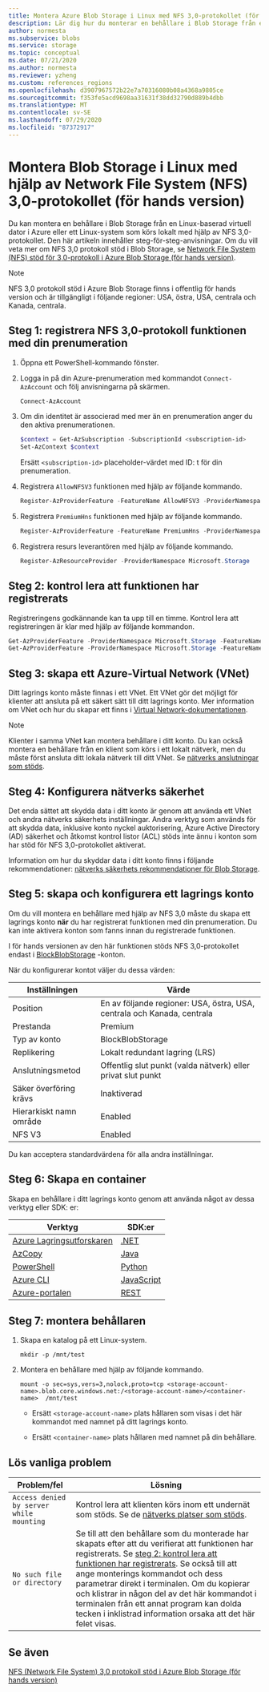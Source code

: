 ```yaml
---
title: Montera Azure Blob Storage i Linux med NFS 3,0-protokollet (för hands version) | Microsoft Docs
description: Lär dig hur du monterar en behållare i Blob Storage från en Linux-baserad virtuell Azure-dator (VM) eller ett Linux-system som körs lokalt med hjälp av NFS 3,0-protokollet.
author: normesta
ms.subservice: blobs
ms.service: storage
ms.topic: conceptual
ms.date: 07/21/2020
ms.author: normesta
ms.reviewer: yzheng
ms.custom: references_regions
ms.openlocfilehash: d3907967572b22e7a70316080b08a4368a9805ce
ms.sourcegitcommit: f353fe5acd9698aa31631f38dd32790d889b4dbb
ms.translationtype: MT
ms.contentlocale: sv-SE
ms.lasthandoff: 07/29/2020
ms.locfileid: "87372917"
---
```

# <a name="mount-blob-storage-on-linux-using-the-network-file-system-nfs-30-protocol-preview"></a>Montera Blob Storage i Linux med hjälp av Network File System (NFS) 3,0-protokollet (för hands version)

Du kan montera en behållare i Blob Storage från en Linux-baserad virtuell dator i Azure eller ett Linux-system som körs lokalt med hjälp av NFS 3,0-protokollet. Den här artikeln innehåller steg-för-steg-anvisningar. Om du vill veta mer om NFS 3,0 protokoll stöd i Blob Storage, se [Network File System (NFS) stöd för 3,0-protokoll i Azure Blob Storage (för hands version)](network-file-system-protocol-support.md).

> [!NOTE]
> NFS 3,0 protokoll stöd i Azure Blob Storage finns i offentlig för hands version och är tillgängligt i följande regioner: USA, östra, USA, centrala och Kanada, centrala.

## <a name="step-1-register-the-nfs-30-protocol-feature-with-your-subscription"></a>Steg 1: registrera NFS 3,0-protokoll funktionen med din prenumeration

1. Öppna ett PowerShell-kommando fönster. 

2. Logga in på din Azure-prenumeration med kommandot `Connect-AzAccount` och följ anvisningarna på skärmen.

   ```powershell
   Connect-AzAccount
   ```

3. Om din identitet är associerad med mer än en prenumeration anger du den aktiva prenumerationen.

   ```powershell
   $context = Get-AzSubscription -SubscriptionId <subscription-id>
   Set-AzContext $context
   ```
   
   Ersätt `<subscription-id>` placeholder-värdet med ID: t för din prenumeration.

4. Registrera `AllowNFSV3` funktionen med hjälp av följande kommando.

   ```powershell
   Register-AzProviderFeature -FeatureName AllowNFSV3 -ProviderNamespace Microsoft.Storage 
   ```

5. Registrera `PremiumHns` funktionen med hjälp av följande kommando.

   ```powershell
   Register-AzProviderFeature -FeatureName PremiumHns -ProviderNamespace Microsoft.Storage  
   ```

6. Registrera resurs leverantören med hjälp av följande kommando.
    
   ```powershell
   Register-AzResourceProvider -ProviderNamespace Microsoft.Storage   
   ```

## <a name="step-2-verify-that-the-feature-is-registered"></a>Steg 2: kontrol lera att funktionen har registrerats 

Registreringens godkännande kan ta upp till en timme. Kontrol lera att registreringen är klar med hjälp av följande kommandon.

```powershell
Get-AzProviderFeature -ProviderNamespace Microsoft.Storage -FeatureName AllowNFSV3
Get-AzProviderFeature -ProviderNamespace Microsoft.Storage -FeatureName PremiumHns  
```

## <a name="step-3-create-an-azure-virtual-network-vnet"></a>Steg 3: skapa ett Azure-Virtual Network (VNet)

Ditt lagrings konto måste finnas i ett VNet. Ett VNet gör det möjligt för klienter att ansluta på ett säkert sätt till ditt lagrings konto. Mer information om VNet och hur du skapar ett finns i [Virtual Network-dokumentationen](https://docs.microsoft.com/azure/virtual-network/).

> [!NOTE]
> Klienter i samma VNet kan montera behållare i ditt konto. Du kan också montera en behållare från en klient som körs i ett lokalt nätverk, men du måste först ansluta ditt lokala nätverk till ditt VNet. Se [nätverks anslutningar som stöds](network-file-system-protocol-support.md#supported-network-connections).

## <a name="step-4-configure-network-security"></a>Steg 4: Konfigurera nätverks säkerhet

Det enda sättet att skydda data i ditt konto är genom att använda ett VNet och andra nätverks säkerhets inställningar. Andra verktyg som används för att skydda data, inklusive konto nyckel auktorisering, Azure Active Directory (AD) säkerhet och åtkomst kontrol listor (ACL) stöds inte ännu i konton som har stöd för NFS 3,0-protokollet aktiverat. 

Information om hur du skyddar data i ditt konto finns i följande rekommendationer: [nätverks säkerhets rekommendationer för Blob Storage](security-recommendations.md#networking).

## <a name="step-5-create-and-configure-a-storage-account"></a>Steg 5: skapa och konfigurera ett lagrings konto

Om du vill montera en behållare med hjälp av NFS 3,0 måste du skapa ett lagrings konto **när** du har registrerat funktionen med din prenumeration. Du kan inte aktivera konton som fanns innan du registrerade funktionen. 

I för hands versionen av den här funktionen stöds NFS 3,0-protokollet endast i [BlockBlobStorage](../blobs/storage-blob-create-account-block-blob.md) -konton.

När du konfigurerar kontot väljer du dessa värden:

|Inställningen | Värde|
|----|---|
|Position|En av följande regioner: USA, östra, USA, centrala och Kanada, centrala |
|Prestanda|Premium|
|Typ av konto|BlockBlobStorage|
|Replikering|Lokalt redundant lagring (LRS)|
|Anslutningsmetod|Offentlig slut punkt (valda nätverk) eller privat slut punkt|
|Säker överföring krävs|Inaktiverad|
|Hierarkiskt namn område|Enabled|
|NFS V3|Enabled|

Du kan acceptera standardvärdena för alla andra inställningar. 

## <a name="step-6-create-a-container"></a>Steg 6: Skapa en container

Skapa en behållare i ditt lagrings konto genom att använda något av dessa verktyg eller SDK: er:

|Verktyg|SDK:er|
|---|---|
|[Azure Lagringsutforskaren](data-lake-storage-explorer.md#create-a-container)|[.NET](data-lake-storage-directory-file-acl-dotnet.md#create-a-container)|
|[AzCopy](../common/storage-use-azcopy-blobs.md#create-a-container)|[Java](data-lake-storage-directory-file-acl-java.md#create-a-container)|
|[PowerShell](data-lake-storage-directory-file-acl-powershell.md#create-a-container)|[Python](data-lake-storage-directory-file-acl-python.md#create-a-container)|
|[Azure CLI](data-lake-storage-directory-file-acl-cli.md#create-a-container)|[JavaScript](data-lake-storage-directory-file-acl-javascript.md)|
|[Azure-portalen](https://portal.azure.com)|[REST](https://docs.microsoft.com/rest/api/storageservices/create-container)|

## <a name="step-7-mount-the-container"></a>Steg 7: montera behållaren

1. Skapa en katalog på ett Linux-system.

   ```
   mkdir -p /mnt/test
   ```

2. Montera en behållare med hjälp av följande kommando.

   ```
   mount -o sec=sys,vers=3,nolock,proto=tcp <storage-account-name>.blob.core.windows.net:/<storage-account-name>/<container-name>  /mnt/test
   ```

   - Ersätt `<storage-account-name>` plats hållaren som visas i det här kommandot med namnet på ditt lagrings konto.  

   - Ersätt `<container-name>` plats hållaren med namnet på din behållare.

## <a name="resolve-common-issues"></a>Lös vanliga problem

|Problem/fel | Lösning|
|---|---|
|`Access denied by server while mounting`|Kontrol lera att klienten körs inom ett undernät som stöds. Se de [nätverks platser som stöds](network-file-system-protocol-support.md#supported-network-connections).|
|`No such file or directory`| Se till att den behållare som du monterade har skapats efter att du verifierat att funktionen har registrerats. Se [steg 2: kontrol lera att funktionen har registrerats](#step-2-verify-that-the-feature-is-registered). Se också till att ange monterings kommandot och dess parametrar direkt i terminalen. Om du kopierar och klistrar in någon del av det här kommandot i terminalen från ett annat program kan dolda tecken i inklistrad information orsaka att det här felet visas.|

## <a name="see-also"></a>Se även

[NFS (Network File System) 3,0 protokoll stöd i Azure Blob Storage (för hands version)](network-file-system-protocol-support.md)







